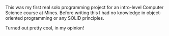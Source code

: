 This was my first real solo programming project for an intro-level Computer Science course at Mines.
Before writing this I had no knowledge in object-oriented programming or any SOLID principles.

Turned out pretty cool, in my opinion!
